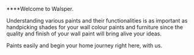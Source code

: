 ****Welcome to Walsper.


Understanding various paints and their functionalities is as important as handpicking shades for your wall colour paints and furniture since the quality and finish of your wall paint will bring alive your ideas.

Paints easily and begin your home journey right here, with us.
